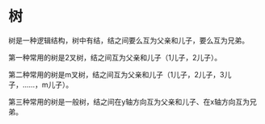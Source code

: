 # 树

树是一种逻辑结构，树中有结，结之间要么互为父亲和儿子，要么互为兄弟。

第一种常用的树是2叉树，结之间互为父亲和儿子（1儿子，2儿子）。

第二种常用的树是m叉树，结之间互为父亲和儿子（1儿子，2儿子，3儿子，……，m儿子）。

第三种常用的树是一般树，结之间在y轴方向互为父亲和儿子、在x轴方向互为兄弟。
